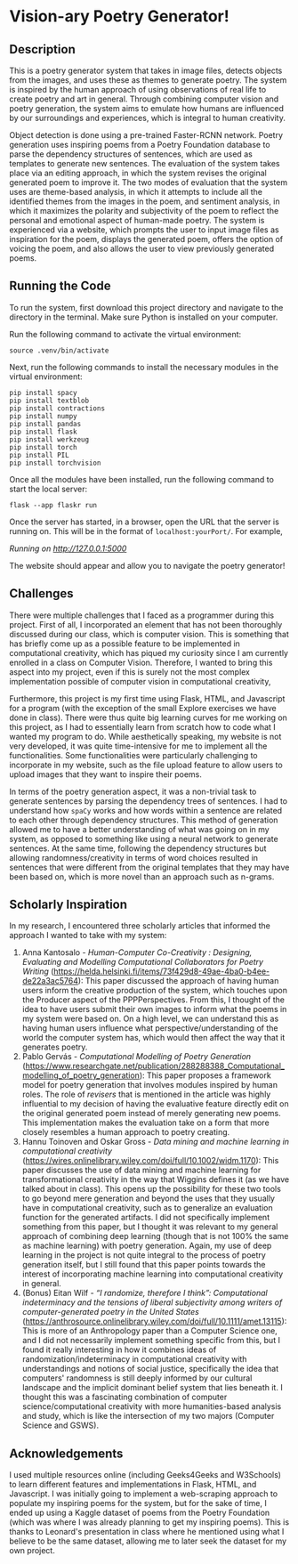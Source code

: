 # Vision-ary Poetry Generator!

## Description
This is a poetry generator system that takes in image files, detects objects from the images, and uses these as themes to generate poetry. The system is inspired by the human approach of using observations of real life to create poetry and art in general. Through combining computer vision and poetry generation, the system aims to emulate how humans are influenced by our surroundings and experiences, which is integral to human creativity.

Object detection is done using a pre-trained Faster-RCNN network. Poetry generation uses inspiring poems from a Poetry Foundation database to parse the dependency structures of sentences, which are used as templates to generate new sentences. The evaluation of the system takes place via an editing approach, in which the system revises the original generated poem to improve it. The two modes of evaluation that the system uses are theme-based analysis, in which it attempts to include all the identified themes from the images in the poem, and sentiment analysis, in which it maximizes the polarity and subjectivity of the poem to reflect the personal and emotional aspect of human-made poetry. The system is experienced via a website, which prompts the user to input image files as inspiration for the poem, displays the generated poem, offers the option of voicing the poem, and also allows the user to view previously generated poems. 

## Running the Code

To run the system, first download this project directory and navigate to the directory in the terminal. Make sure Python is installed on your computer.

Run the following command to activate the virtual environment:

```
source .venv/bin/activate
```

 Next, run the following commands to install the necessary modules in the virtual environment:

```
pip install spacy
pip install textblob
pip install contractions
pip install numpy
pip install pandas
pip install flask
pip install werkzeug
pip install torch
pip install PIL
pip install torchvision
```

Once all the modules have been installed, run the following command to start the local server:

```
flask --app flaskr run
```

Once the server has started, in a browser, open the URL that the server is running on. This will be in the format of ```localhost:yourPort/```. For example,

*Running on http://127.0.0.1:5000*

The website should appear and allow you to navigate the poetry generator! 


## Challenges

There were multiple challenges that I faced as a programmer during this project. First of all, I incorporated an element that has not been thoroughly discussed during our class, which is computer vision. This is something that has briefly come up as a possible feature to be implemented in computational creativity, which has piqued my curiosity since I am currently enrolled in a class on Computer Vision. Therefore, I wanted to bring this aspect into my project, even if this is surely not the most complex implementation possible of computer vision in computational creativity,

Furthermore, this project is my first time using Flask, HTML, and Javascript for a program (with the exception of the small Explore exercises we have done in class). There were thus quite big learning curves for me working on this project, as I had to essentially learn from scratch how to code what I wanted my program to do. While aesthetically speaking, my website is not very developed, it was quite time-intensive for me to implement all the functionalities. Some functionalities were particularly challenging to incorporate in my website, such as the file upload feature to allow users to upload images that they want to inspire their poems. 

In terms of the poetry generation aspect, it was a non-trivial task to generate sentences by parsing the dependency trees of sentences. I had to understand how `spaCy` works and how words within a sentence are related to each other through dependency structures. This method of generation allowed me to have a better understanding of what was going on in my system, as opposed to something like using a neural network to generate sentences. At the same time, following the dependency structures but allowing randomness/creativity in terms of word choices resulted in sentences that were different from the original templates that they may have been based on, which is more novel than an approach such as n-grams.


## Scholarly Inspiration

In my research, I encountered three scholarly articles that informed the approach I wanted to take with my system:

1. Anna Kantosalo - *Human-Computer Co-Creativity : Designing, Evaluating and Modelling Computational Collaborators for Poetry Writing* (https://helda.helsinki.fi/items/73f429d8-49ae-4ba0-b4ee-de22a3ac5764): This paper discussed the approach of having human users inform the creative production of the system, which touches upon the Producer aspect of the PPPPerspectives. From this, I thought of the idea to have users submit their own images to inform what the poems in my system were based on. On a high level, we can understand this as having human users influence what perspective/understanding of the world the computer system has, which would then affect the way that it generates poetry.
2. Pablo Gervás - *Computational Modelling of Poetry Generation* (https://www.researchgate.net/publication/288288388_Computational_modelling_of_poetry_generation): This paper proposes a framework model for poetry generation that involves modules inspired by human roles. The role of *revisers* that is mentioned in the article was highly influential to my decision of having the evaluative feature directly edit on the original generated poem instead of merely generating new poems. This implementation makes the evaluation take on a form that more closely resembles a human approach to poetry creating.
3. Hannu Toinoven and Oskar Gross - *Data mining and machine learning in computational creativity* (https://wires.onlinelibrary.wiley.com/doi/full/10.1002/widm.1170): This paper discusses the use of data mining and machine learning for transformational creativity in the way that Wiggins defines it (as we have talked about in class). This opens up the possibility for these two tools to go beyond mere generation and beyond the uses that they usually have in computational creativity, such as to generalize an evaluation function for the generated artifacts. I did not specifically implement something from this paper, but I thought it was relevant to my general approach of combining deep learning (though that is not 100% the same as machine learning) with poetry generation. Again, my use of deep learning in the project is not quite integral to the process of poetry generation itself, but I still found that this paper points towards the interest of incorporating machine learning into computational creativity in general.
4. (Bonus) Eitan Wilf - *“I randomize, therefore I think”: Computational indeterminacy and the tensions of liberal subjectivity among writers of computer-generated poetry in the United States* (https://anthrosource.onlinelibrary.wiley.com/doi/full/10.1111/amet.13115): This is more of an Anthropology paper than a Computer Science one, and I did not necessarily implement something specific from this, but I found it really interesting in how it combines ideas of randomization/indeterminacy in computational creativity with understandings and notions of social justice, specifically the idea that computers' randomness is still deeply informed by our cultural landscape and the implicit dominant belief system that lies beneath it. I thought this was a fascinating combination of computer science/computational creativity with more humanities-based analysis and study, which is like the intersection of my two majors (Computer Science and GSWS).

## Acknowledgements

I used multiple resources online (including Geeks4Geeks and W3Schools) to learn different features and implementations in Flask, HTML, and Javascript. I was initially going to implement a web-scraping approach to populate my inspiring poems for the system, but for the sake of time, I ended up using a Kaggle dataset of poems from the Poetry Foundation (which was where I was already planning to get my inspiring poems). This is thanks to Leonard's presentation in class where he mentioned using what I believe to be the same dataset, allowing me to later seek the dataset for my own project.
